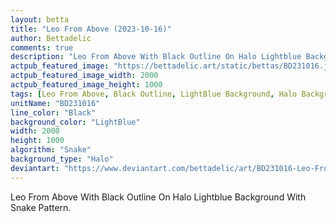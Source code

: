 ```yaml
---
layout: betta
title: "Leo From Above (2023-10-16)"
author: Bettadelic
comments: true
description: "Leo From Above With Black Outline On Halo Lightblue Background With Snake Pattern."
actpub_featured_image: "https://bettadelic.art/static/bettas/BD231016.jpg"
actpub_featured_image_width: 2000
actpub_featured_image_height: 1000
tags: [Leo From Above, Black Outline, LightBlue Background, Halo Background Pattern, Snake Pattern, October 2023]
unitName: "BD231016"
line_color: "Black"
background_color: "LightBlue"
width: 2000
height: 1000
algorithm: "Snake"
background_type: "Halo"
deviantart: "https://www.deviantart.com/bettadelic/art/BD231016-Leo-From-Above-2023-10-16-988581957"
---
```


Leo From Above With Black Outline On Halo Lightblue Background With Snake Pattern.
